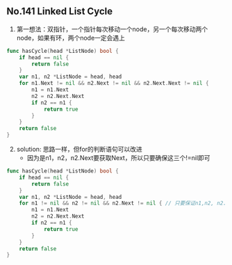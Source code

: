 ## No.141 Linked List Cycle
1. 第一想法：双指针，一个指针每次移动一个node，另一个每次移动两个node，如果有环，两个node一定会遇上
```GO
func hasCycle(head *ListNode) bool {
    if head == nil {
        return false
    }
    var n1, n2 *ListNode = head, head
    for n1.Next != nil && n2.Next != nil && n2.Next.Next != nil {
        n1 = n1.Next
        n2 = n2.Next.Next
        if n2 == n1 {
            return true
        }
    }
    return false
}
```
2. solution: 思路一样，但for的判断语句可以改进
    + 因为是n1，n2，n2.Next要获取Next，所以只要确保这三个!=nil即可
```GO
func hasCycle(head *ListNode) bool {
    if head == nil {
        return false
    }
    var n1, n2 *ListNode = head, head
    for n1 != nil && n2 != nil && n2.Next != nil { // 只要保证n1,n2, n2.next != nil即可
        n1 = n1.Next
        n2 = n2.Next.Next
        if n2 == n1 {
            return true
        }
    }
    return false
}
```